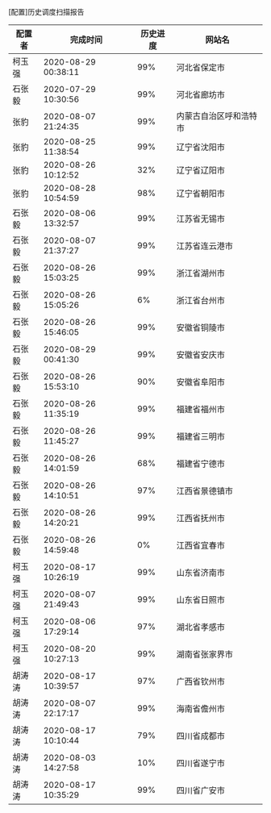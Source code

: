 [配置]历史调度扫描报告

|	配置者	|	完成时间	|	历史进度	|	网站名	|
|----|----|----|----|
|	柯玉强	|	2020-08-29 00:38:11	|	 99%	|	河北省保定市	|
|	石张毅	|	2020-07-29 10:30:56	|	 99%	|	河北省廊坊市	|
|	张豹	|	2020-08-07 21:24:35	|	 99%	|	内蒙古自治区呼和浩特市	|
|	张豹	|	2020-08-25 11:38:54	|	 99%	|	辽宁省沈阳市	|
|	张豹	|	2020-08-26 10:12:52	|	 32%	|	辽宁省辽阳市	|
|	张豹	|	2020-08-28 10:54:59	|	 98%	|	辽宁省朝阳市	|
|	石张毅	|	2020-08-06 13:32:57	|	 99%	|	江苏省无锡市	|
|	石张毅	|	2020-08-07 21:37:27	|	 99%	|	江苏省连云港市	|
|	石张毅	|	2020-08-26 15:03:25	|	 99%	|	浙江省湖州市	|
|	石张毅	|	2020-08-26 15:05:26	|	  6%	|	浙江省台州市	|
|	石张毅	|	2020-08-26 15:46:05	|	 99%	|	安徽省铜陵市	|
|	石张毅	|	2020-08-29 00:41:30	|	 99%	|	安徽省安庆市	|
|	石张毅	|	2020-08-26 15:53:10	|	 90%	|	安徽省阜阳市	|
|	石张毅	|	2020-08-26 11:35:19	|	 99%	|	福建省福州市	|
|	石张毅	|	2020-08-26 11:45:27	|	 99%	|	福建省三明市	|
|	石张毅	|	2020-08-26 14:01:59	|	 68%	|	福建省宁德市	|
|	石张毅	|	2020-08-26 14:10:51	|	 97%	|	江西省景德镇市	|
|	石张毅	|	2020-08-26 14:20:21	|	 99%	|	江西省抚州市	|
|	石张毅	|	2020-08-26 14:59:48	|	  0%	|	江西省宜春市	|
|	柯玉强	|	2020-08-17 10:26:19	|	 99%	|	山东省济南市	|
|	柯玉强	|	2020-08-07 21:49:43	|	 99%	|	山东省日照市	|
|	柯玉强	|	2020-08-06 17:29:14	|	 97%	|	湖北省孝感市	|
|	柯玉强	|	2020-08-20 10:27:13	|	 99%	|	湖南省张家界市	|
|	胡涛涛	|	2020-08-17 10:39:57	|	 97%	|	广西省钦州市	|
|	胡涛涛	|	2020-08-07 22:17:17	|	 99%	|	海南省儋州市	|
|	胡涛涛	|	2020-08-17 10:10:44	|	 79%	|	四川省成都市	|
|	胡涛涛	|	2020-08-03 14:27:58	|	 10%	|	四川省遂宁市	|
|	胡涛涛	|	2020-08-17 10:35:29	|	 99%	|	四川省广安市	|